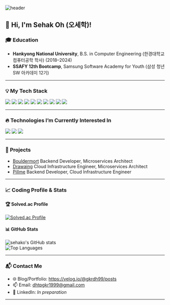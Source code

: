 ![header](https://capsule-render.vercel.app/api?text=Sehako&fontSize=40&color=gradient&type=waving&animation=fadeIn)  

## 👋 Hi, I'm Sehak Oh (오세학)!  

### 🎓 **Education**  
- **Hankyong National University**, B.S. in Computer Engineering (한경대학교 컴퓨터공학 학사) (2018–2024)
- **SSAFY 12th Bootcamp**, Samsung Software Academy for Youth (삼성 청년 SW 아카데미 12기)
---

### 💡 **My Tech Stack**

<p>
  <img src="https://img.shields.io/badge/Java-ED8B00?style=flat-square&logo=openjdk&logoColor=white" /> 
  <img src="https://img.shields.io/badge/Spring-6DB33F?style=flat-square&logo=Spring&logoColor=white"/> 
  <img src="https://img.shields.io/badge/Thymeleaf-005F0F?style=flat-square&logo=thymeleaf&logoColor=white"/> 
  <img src="https://img.shields.io/badge/HTML5-E34F26?style=flat-square&logo=html5&logoColor=white"/> 
  <img src="https://img.shields.io/badge/Bootstrap-7952B3?style=flat-square&logo=bootstrap&logoColor=white"/> 
  <img src="https://img.shields.io/badge/JavaScript-F7DF1E?style=flat-square&logo=JavaScript&logoColor=white">
  <img src="https://img.shields.io/badge/Vue.js-4FC08D?style=flat-square&logo=vue.js&logoColor=white"/> 
  <img src="https://img.shields.io/badge/MySQL-4479A1?style=flat-square&logo=mysql&logoColor=white"/> 
  <img src="https://img.shields.io/badge/Docker-2496ED?style=flat-square&logo=Docker&logoColor=white"/> 
  <img src="https://img.shields.io/badge/Jenkins-D24939?style=flat-square&logo=Jenkins&logoColor=white">
</p>

---

### 🔥 Technologies I’m Currently Interested In

<p>
  <img src="https://img.shields.io/badge/kubernetes-326CE5?style=flat-square&logo=kubernetes&logoColor=white"/> 
  <img src="https://img.shields.io/badge/React-61DAFB?style=flat-square&logo=react&logoColor=white"/> 
  <img src="https://img.shields.io/badge/Kotlin-7F52FF?style=flat-square&logo=Kotlin&logoColor=white"/>
</p>

---

### 🚀 **Projects**  

- [Bouldermort](https://github.com/Bouldermort-Team/Bouldermort)
Backend Developer, Microservices Architect
- [Drawaing](https://github.com/AIOI-Team/Drawaing)
Cloud Infrastructure Engineer, Microservices Architect
- [Pillme](https://github.com/American-Startup/Pillme)
Backend Developer, Cloud Infrastructure Engineer
---

### 📈 **Coding Profile & Stats**  
#### 🏆 **Solved.ac Profile**  
[![Solved.ac Profile](http://mazassumnida.wtf/api/generate_badge?boj=dhtpgkr1999)](https://solved.ac/dhtpgkr1999)  

#### 📊 **GitHub Stats**  
![sehako's GitHub stats](https://github-readme-stats.vercel.app/api?username=sehako&show_icons=true)  
![Top Languages](https://github-readme-stats.vercel.app/api/top-langs/?username=sehako&layout=compact)  

---

### 📬 **Contact Me**  
- 🌐 Blog/Portfolio: https://velog.io/@gkrdh99/posts
- 📫 Email: dhtpgkr1999@gmail.com  
- 💼 LinkedIn: *In preparation* 

---

<!-- 
### 🌟 **Fun Fact**   -->
